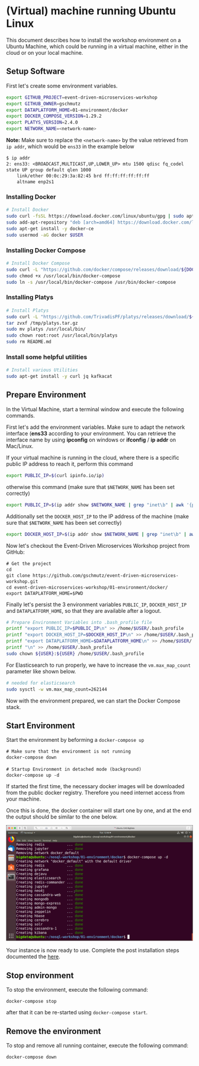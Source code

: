 # (Virtual) machine running Ubuntu Linux

This document describes how to install the workshop environment on a Ubuntu Machine, which could be running in a virtual machine, either in the cloud or on your local machine.

## Setup Software

First let's create some environment variables.   

```bash
export GITHUB_PROJECT=event-driven-microservices-workshop
export GITHUB_OWNER=gschmutz
export DATAPLATFORM_HOME=01-environment/docker
export DOCKER_COMPOSE_VERSION=1.29.2
export PLATYS_VERSION=2.4.0
export NETWORK_NAME=<network-name>
```

**Note:** Make sure to replace the `<network-name>` by the value retrieved from `ip addr`, which would be `ens33` in the example below

```
$ ip addr
2: ens33: <BROADCAST,MULTICAST,UP,LOWER_UP> mtu 1500 qdisc fq_codel state UP group default qlen 1000
    link/ether 00:0c:29:3a:82:45 brd ff:ff:ff:ff:ff:ff
    altname enp2s1
```    

### Installing Docker

```bash
# Install Docker
sudo curl -fsSL https://download.docker.com/linux/ubuntu/gpg | sudo apt-key add -
sudo add-apt-repository "deb [arch=amd64] https://download.docker.com/linux/ubuntu $(lsb_release -cs) stable edge"
sudo apt-get install -y docker-ce
sudo usermod -aG docker $USER
```

### Installing Docker Compose

```bash
# Install Docker Compose
sudo curl -L "https://github.com/docker/compose/releases/download/${DOCKER_COMPOSE_VERSION}/docker-compose-$(uname -s)-$(uname -m)" -o /usr/local/bin/docker-compose
sudo chmod +x /usr/local/bin/docker-compose
sudo ln -s /usr/local/bin/docker-compose /usr/bin/docker-compose
```

### Installing Platys

```bash
# Install Platys
sudo curl -L "https://github.com/TrivadisPF/platys/releases/download/${PLATYS_VERSION}/platys_${PLATYS_VERSION}_linux_x86_64.tar.gz" -o /tmp/platys.tar.gz
tar zvxf /tmp/platys.tar.gz 
sudo mv platys /usr/local/bin/
sudo chown root:root /usr/local/bin/platys
sudo rm README.md 
```

### Install some helpful utilities

```bash
# Install various Utilities
sudo apt-get install -y curl jq kafkacat
```

## Prepare Environment

In the Virtual Machine, start a terminal window and execute the following commands. 

First let's add the environment variables. Make sure to adapt the network interface (**ens33** according to your environment. You can retrieve the interface name by using **ipconfig** on windows or **ifconfig** / **ip addr** on Mac/Linux. 

If your virtual machine is running in the cloud, where there is a specific public IP address to reach it, perform this command

```bash
export PUBLIC_IP=$(curl ipinfo.io/ip)
```

otherwise this command (make sure that `$NETWORK_NAME` has been set correctly)

```bash
export PUBLIC_IP=$(ip addr show $NETWORK_NAME | grep "inet\b" | awk '{print $2}' | cut -d/ -f1)
```

Additionally set the `DOCKER_HOST_IP` to the IP address of the machine (make sure that `$NETWORK_NAME` has been set correctly)

```bash
export DOCKER_HOST_IP=$(ip addr show $NETWORK_NAME | grep "inet\b" | awk '{print $2}' | cut -d/ -f1)
```

Now let's checkout the Event-Driven Microservices Workshop project from GitHub:

```
# Get the project
cd 
git clone https://github.com/gschmutz/event-driven-microservices-workshop.git
cd event-driven-microservices-workshop/01-environment/docker/
export DATAPLATFORM_HOME=$PWD
```

Finally let's persist the 3 environment variables `PUBLIC_IP`, `DOCKER_HOST_IP` and `DATAPLATFORM_HOME`, so that they are available after a logout.

```bash
# Prepare Environment Variables into .bash_profile file
printf "export PUBLIC_IP=$PUBLIC_IP\n" >> /home/$USER/.bash_profile
printf "export DOCKER_HOST_IP=$DOCKER_HOST_IP\n" >> /home/$USER/.bash_profile
printf "export DATAPLATFORM_HOME=$DATAPLATFORM_HOME\n" >> /home/$USER/.bash_profile
printf "\n" >> /home/$USER/.bash_profile
sudo chown ${USER}:${USER} /home/$USER/.bash_profile
```

For Elasticsearch to run properly, we have to increase the `vm.max_map_count` parameter like shown below.  

```bash
# needed for elasticsearch
sudo sysctl -w vm.max_map_count=262144   
```

Now with the environment prepared, we can start the Docker Compose stack.

## Start Environment

Start the environment by beforming a `docker-compose up`

```
# Make sure that the environment is not running
docker-compose down

# Startup Environment in detached mode (background)
docker-compose up -d
```

If started the first time, the necessary docker images will be downloaded from the public docker registry. Therefore you need internet access from your machine.

Once this is done, the docker container will start one by one, and at the end the output should be similar to the one below. 

![Alt Image Text](./images/start-env-docker.png "StartDocker")

Your instance is now ready to use. Complete the post installation steps documented the [here](README.md).

## Stop environment

To stop the environment, execute the following command:

```
docker-compose stop
```

after that it can be re-started using `docker-compose start`.

## Remove the environment

To stop and remove all running container, execute the following command:

```
docker-compose down
```


